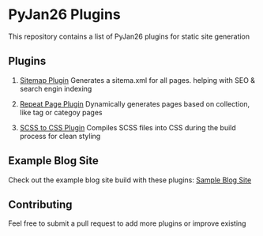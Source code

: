 # PyJan26 Plugins

This repository contains a list of PyJan26 plugins for static site generation

## Plugins

1. [Sitemap Plugin](https://github.com/josnin/pyjan26-plugins/tree/main/pyjan26-sitemap)
Generates a sitema.xml for all pages. helping with SEO & search engin indexing

2. [Repeat Page Plugin](https://github.com/josnin/pyjan26-plugins/tree/main/pyjan26-repeat)
Dynamically generates pages based on collection, like tag or categoy pages

3. [SCSS to CSS Plugin](https://github.com/josnin/pyjan26-plugins/tree/main/pyjan26-scss)
Compiles SCSS files into CSS during the build process for clean styling


## Example Blog Site

Check out the example blog site build with these plugins:
[Sample Blog Site](https://josnin.github.io/pyjan26-blog/)

## Contributing

Feel free to submit a pull request to add more plugins or improve existing
